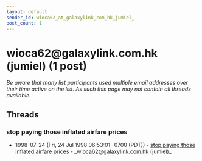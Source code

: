 ```yaml
---
layout: default
sender_id: wioca62_at_galaxylink_com_hk_jumiel_
post_count: 1
---
```


# wioca62<span>@</span>galaxylink.com.hk (jumiel) (1 post)

_Be aware that many list participants used multiple email addresses over their time active on the list. As such this page may not contain all threads available._

## Threads

### stop paying those inflated airfare prices
+ 1998-07-24 (Fri, 24 Jul 1998 06:53:01 -0700 (PDT)) - [stop paying those inflated airfare prices](/archive/1998/07/0bd9b0ea0057d2ff5203b38157969e2ae1fb36da69f3dca7c096e46b450ac9e4) - _wioca62@galaxylink.com.hk (jumiel)_


